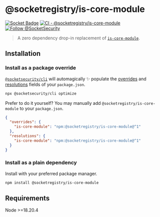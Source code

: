# @socketregistry/is-core-module

[![Socket Badge](https://socket.dev/api/badge/npm/package/@socketregistry/is-core-module)](https://socket.dev/npm/package/@socketregistry/is-core-module)
[![CI - @socketregistry/is-core-module](https://github.com/SocketDev/socket-registry-js/actions/workflows/test.yml/badge.svg)](https://github.com/SocketDev/socket-registry-js/actions/workflows/test.yml)
[![Follow @SocketSecurity](https://img.shields.io/twitter/follow/SocketSecurity?style=social)](https://twitter.com/SocketSecurity)

> A zero dependency drop-in replacement of
> [`is-core-module`](https://www.npmjs.com/package/is-core-module).

## Installation

### Install as a package override

[`@socketsecurity/cli`](https://www.npmjs.com/package/@socketsecurity/cli) will
automagically :sparkles: populate the
[overrides](https://docs.npmjs.com/cli/v9/configuring-npm/package-json#overrides)
and [resolutions](https://yarnpkg.com/configuration/manifest#resolutions) fields
of your `package.json`.

```sh
npx @socketsecurity/cli optimize
```

Prefer to do it yourself? You may manually add `@socketregistry/is-core-module`
to your `package.json`.

```json
{
  "overrides": {
    "is-core-module": "npm:@socketregistry/is-core-module@^1"
  },
  "resolutions": {
    "is-core-module": "npm:@socketregistry/is-core-module@^1"
  }
}
```

### Install as a plain dependency

Install with your preferred package manager.

```sh
npm install @socketregistry/is-core-module
```

## Requirements

Node &gt;=18.20.4
